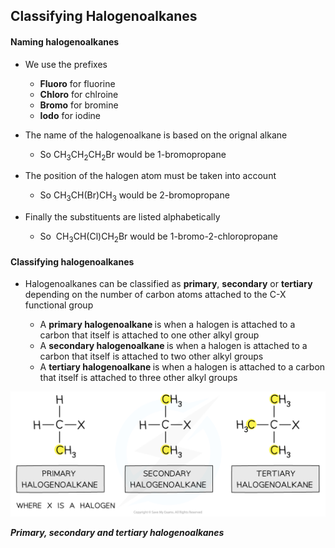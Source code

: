 Classifying Halogenoalkanes
---------------------------

#### Naming halogenoalkanes

* We use the prefixes

  + <b>Fluoro</b> for fluorine
  + <b>Chloro</b> for chlroine
  + <b>Bromo</b> for bromine
  + <b>Iodo</b> for iodine
* The name of the halogenoalkane is based on the orignal alkane

  + So CH<sub>3</sub>CH<sub>2</sub>CH<sub>2</sub>Br would be 1-bromopropane
* The position of the halogen atom must be taken into account

  + So CH<sub>3</sub>CH(Br)CH<sub>3</sub> would be 2-bromopropane
* Finally the substituents are listed alphabetically

  + So  CH<sub>3</sub>CH(Cl)CH<sub>2</sub>Br would be 1-bromo-2-chloropropane

#### Classifying halogenoalkanes

* Halogenoalkanes can be classified as <b>primary</b>, <b>secondary</b> or <b>tertiary</b> depending on the number of carbon atoms attached to the C-X functional group

  + A <b>primary halogenoalkane </b>is when a halogen is attached to a carbon that itself is attached to one other alkyl group
  + A <b>secondary halogenoalkane </b>is when a halogen is attached to a carbon that itself is attached to two other alkyl groups
  + A <b>tertiary halogenoalkane </b>is when a halogen is attached to a carbon that itself is attached to three other alkyl groups

![Halogen Compounds Halogenoalkanes, downloadable AS & A Level Chemistry revision notes](3.3-Halogen-Compounds-Halogenoalkanes.png)

*<b>Primary, secondary and tertiary halogenoalkanes</b>*